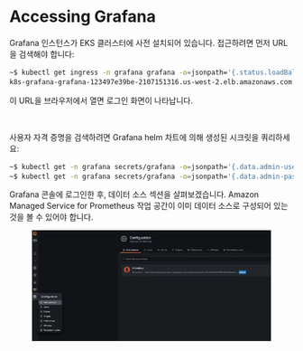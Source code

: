 # Accessing Grafana

Grafana 인스턴스가 EKS 클러스터에 사전 설치되어 있습니다. 접근하려면 먼저 URL을 검색해야 합니다:

```bash
~$ kubectl get ingress -n grafana grafana -o=jsonpath='{.status.loadBalancer.ingress[0].hostname}{"\n"}'
k8s-grafana-grafana-123497e39be-2107151316.us-west-2.elb.amazonaws.com
```

이 URL을 브라우저에서 열면 로그인 화면이 나타납니다.

<figure><img src="https://eksworkshop.com/assets/images/grafana-login-6a996d215ec1401dde0f8f8e88e6bdad.webp" alt=""><figcaption></figcaption></figure>

사용자 자격 증명을 검색하려면 Grafana helm 차트에 의해 생성된 시크릿을 쿼리하세요:

```bash
~$ kubectl get -n grafana secrets/grafana -o=jsonpath='{.data.admin-user}' | base64 -d; printf "\n"
~$ kubectl get -n grafana secrets/grafana -o=jsonpath='{.data.admin-password}' | base64 -d; printf "\n"
```

Grafana 콘솔에 로그인한 후, 데이터 소스 섹션을 살펴보겠습니다. Amazon Managed Service for Prometheus 작업 공간이 이미 데이터 소스로 구성되어 있는 것을 볼 수 있어야 합니다.

<figure><img src="../../.gitbook/assets/image (3) (1) (1) (1) (1) (1).png" alt=""><figcaption></figcaption></figure>

